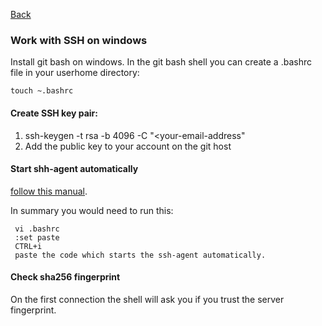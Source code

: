 [Back](index.md)

### Work with SSH on windows
Install git bash on windows.
In the git bash shell you can create a .bashrc file in your userhome directory:
```
touch ~.bashrc
```

#### Create SSH key pair:
1. ssh-keygen -t rsa -b 4096 -C "<your-email-address"
2. Add the public key to your account on the git host

#### Start shh-agent automatically
 [follow this manual](https://help.github.com/en/github/authenticating-to-github/working-with-ssh-key-passphrases).

In summary you would need to run this:
```
 vi .bashrc
 :set paste
 CTRL+i
 paste the code which starts the ssh-agent automatically.
 ```

#### Check sha256 fingerprint
On the first connection the shell will ask you if you trust the server fingerprint. 